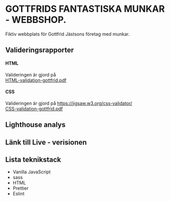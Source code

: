 # GOTTFRIDS FANTASTISKA MUNKAR - WEBBSHOP.

Fiktiv webbplats för Gottfrid Jästsons företag med munkar.



## Valideringsrapporter


#### HTML

Valideringen är gjord på <br>
[HTML-validation-gottfrid.pdf](https://github.com/Medieinstitutet/fed22d-js-grundkurs-gruppuppgift-webbshop-morgonpigg/files/10138961/HTML-validation-gottfrid.pdf)


#### CSS

Valideringen är gjord på https://jigsaw.w3.org/css-validator/<br>
[CSS-validation-gottfrid.pdf](https://github.com/Medieinstitutet/fed22d-js-grundkurs-gruppuppgift-webbshop-morgonpigg/files/10138964/CSS-validation-gottfrid.pdf)


## Lighthouse analys

## Länk till Live - verisionen

## Lista teknikstack

- Vanilla JavaScript
- sass
- HTML
- Prettier
- Eslint

